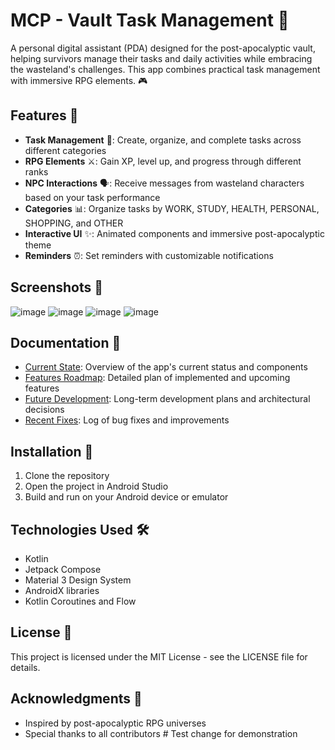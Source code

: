 # MCP - Vault Task Management 🌇

A personal digital assistant (PDA) designed for the post-apocalyptic vault, helping survivors manage their tasks and daily activities while embracing the wasteland's challenges. This app combines practical task management with immersive RPG elements. 🎮

## Features 🌟

- **Task Management** 📝: Create, organize, and complete tasks across different categories
- **RPG Elements** ⚔️: Gain XP, level up, and progress through different ranks
- **NPC Interactions** 🗣️: Receive messages from wasteland characters based on your task performance
- **Categories** 📊: Organize tasks by WORK, STUDY, HEALTH, PERSONAL, SHOPPING, and OTHER
- **Interactive UI** ✨: Animated components and immersive post-apocalyptic theme
- **Reminders** ⏰: Set reminders with customizable notifications

## Screenshots 📸

![image](https://github.com/user-attachments/assets/042c97f3-04b8-486d-a5cd-587e35c9dbeb)
![image](https://github.com/user-attachments/assets/ec4317f0-b718-4f12-b970-aa40f9e47f16)
![image](https://github.com/user-attachments/assets/d89a337d-52be-4e9b-a1c5-c256e69b9f2d)
![image](https://github.com/user-attachments/assets/10de3bb8-2fc0-4397-811b-084912d5d224)

## Documentation 📄

- [Current State](./CURRENT_STATE.md): Overview of the app's current status and components
- [Features Roadmap](./FEATURES.md): Detailed plan of implemented and upcoming features
- [Future Development](./FUTURE.md): Long-term development plans and architectural decisions
- [Recent Fixes](./RECENT_FIXES.md): Log of bug fixes and improvements

## Installation 🚀

1. Clone the repository
2. Open the project in Android Studio
3. Build and run on your Android device or emulator

## Technologies Used 🛠️

- Kotlin
- Jetpack Compose
- Material 3 Design System
- AndroidX libraries
- Kotlin Coroutines and Flow

## License 📄

This project is licensed under the MIT License - see the LICENSE file for details.

## Acknowledgments 🙏

- Inspired by post-apocalyptic RPG universes
- Special thanks to all contributors
#   T e s t   c h a n g e   f o r   d e m o n s t r a t i o n 
 
 
